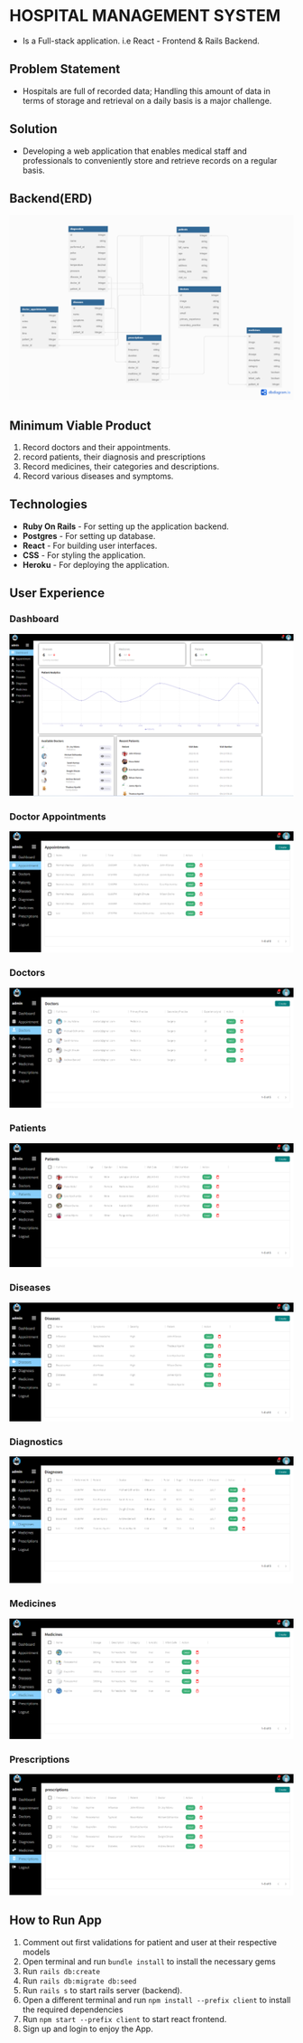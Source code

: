 # HOSPITAL MANAGEMENT SYSTEM
- Is a Full-stack application. i.e React - Frontend & Rails Backend.
## Problem Statement
- Hospitals are full of recorded data; Handling this amount of data in terms of storage and retrieval on a daily basis is a major challenge.
## Solution
- Developing a web application that enables medical staff and professionals to conveniently store and retrieve records on a regular basis.
## Backend(ERD)
![Database](/client/src/img/ERD-Hospital_Management_System.png "Optional title")
## Minimum Viable Product
1. Record doctors and their appointments.
2. record patients, their diagnosis and prescriptions
3. Record medicines, their categories and descriptions.
4. Record various diseases and symptoms.
## Technologies
* **Ruby On Rails** - For setting up the application backend.
* **Postgres** - For setting up database.
* **React** - For building user interfaces.
* **CSS** - For styling the application.
* **Heroku** - For deploying the application.
## User Experience
### Dashboard
![Dashboard](/client/src/img/Dashboard.png "Optional title")
### Doctor Appointments
![Appointments](/client/src/img/appointment.png "Optional title")
### Doctors
![Doctors](/client/src/img/doctors.png "Optional title")
### Patients
![Patients](/client/src/img/patients.png "Optional title")
### Diseases
![Diseases](/client/src/img/diseases.png "Optional title")
### Diagnostics
![Diagnostics](/client/src/img/diagnostics.png "Optional title")
### Medicines
![Medicines](/client/src/img/medicines.png "Optional title")
### Prescriptions
![Medicines](/client/src/img/prescriptions.png "Optional title")
## How to Run App
1. Comment out first validations for patient and user at their respective models
2. Open terminal and run ``bundle install`` to install the necessary gems
3. Run ``rails db:create``
3. Run ``rails db:migrate db:seed``
4. Run ``rails s`` to start rails server (backend).
5. Open a different terminal and run ``npm install --prefix client`` to install the required dependencies
6. Run ``npm start --prefix client`` to start react frontend.
7. Sign up and login to enjoy the App.

